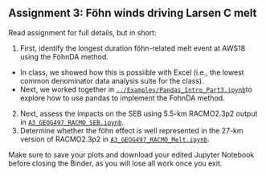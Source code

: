 ## Assignment 3: Föhn winds driving Larsen C melt

Read assignment for full details, but in short:

1. First, identify the longest duration föhn-related melt event at AWS18 using the FöhnDA method.
  - In class, we showed how this is possiible with Excel (i.e., the lowest common denominator data analysis suite for the class). 
  - Next, we worked together in [`../Examples/Pandas_Intro_Part3.ipynb`](https://github.com/trusel/GEOG497-SP22/blob/main/Examples/Pandas_Intro_Part3.ipynb)to explore how to use pandas to implement the FohnDA method. 
2. Next, assess the impacts on the SEB using 5.5-km RACMO2.3p2 output in [`A3_GEOG497_RACMO_SEB.ipynb`](https://github.com/trusel/GEOG497-SP22/blob/main/Assignments/A3/A3_GEOG497_RACMO_SEB.ipynb).
3. Determine whether the föhn effect is well represented in the 27-km version of RACMO2.3p2 in [`A3_GEOG497_RACMO_Melt.ipynb`](https://github.com/trusel/GEOG497-SP22/blob/main/Assignments/A3/A3_GEOG497_RACMO_Melt.ipynb).

Make sure to save your plots and download your edited Jupyter Notebook before closing the Binder, as you will lose all work once you exit.
